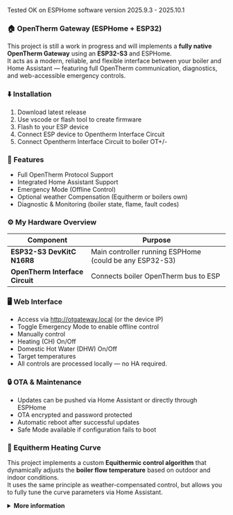 Tested OK on ESPHome software version 2025.9.3 - 2025.10.1

### 🏠 OpenTherm Gateway (ESPHome + ESP32)
This project is still a work in progress and will implements a **fully native OpenTherm Gateway** using an **ESP32-S3** and ESPHome.  
It acts as a modern, reliable, and flexible interface between your boiler and Home Assistant — featuring full OpenTherm communication, diagnostics, and web-accessible emergency controls.

### ⬇️ Installation
1) Download latest release
2) Use vscode or flash tool to create firmware 
3) Flash to your ESP device
4) Connect ESP device to Opentherm Interface Circuit
5) Connect Opentherm Interface Circuit to boiler OT+/- 

### 🚀 Features
- Full OpenTherm Protocol Support
- Integrated Home Assistant Support
- Emergency Mode (Offline Control)
- Optional weather Compensation (Equitherm or boilers own)  
- Diagnostic & Monitoring (boiler state, flame, fault codes)  

### ⚙️ My Hardware Overview
| Component | Purpose |
|------------|----------|
| **ESP32-S3 DevKitC N16R8** | Main controller running ESPHome (could be any ESP32-S3) |
| **OpenTherm Interface Circuit** | Connects boiler OpenTherm bus to ESP |


### 🖥️ Web Interface
- Access via http://otgateway.local (or the device IP)
- Toggle Emergency Mode to enable offline control
- Manually control
- Heating (CH) On/Off
- Domestic Hot Water (DHW) On/Off
- Target temperatures
- All controls are processed locally — no HA required.

### 🔒 OTA & Maintenance
- Updates can be pushed via Home Assistant or directly through ESPHome
- OTA encrypted and password protected
- Automatic reboot after successful updates
- Safe Mode available if configuration fails to boot

### 🧮 Equitherm Heating Curve
This project implements a custom **Equithermic control algorithm** that dynamically adjusts the **boiler flow temperature** based on outdoor and indoor conditions.  
It uses the same principle as weather-compensated control, but allows you to fully tune the curve parameters via Home Assistant.

<details>
<summary><strong>More information</strong></summary>

```T_flow = n * (T_set + k - T_out) + t + (T_set - T_in) * fb```

| Symbol | Definition | Source |
|:-------|:------------|:-------|
| **T₍flow₎** | Calculated target flow temperature (°C) | Sent to boiler via OpenTherm (DID 0x11) |
| **T₍out₎** | Outdoor temperature (°C) | From Home Assistant weather sensor |
| **T₍in₎** | Current indoor temperature (°C) | From indoor temperature sensor |
| **T₍set₎** | Desired indoor setpoint (°C) | From ESPHome `climate` target |
| **n** | Curve exponent / slope multiplier | Tunable number (default ≈ 1.2–1.3) |
| **k** | Base slope factor | Tunable number (default ≈ 0.8–1.0) |
| **t** | Curve offset (°C) | Shifts the curve up/down; usually near indoor target |
| **fb** | Feedback gain | Correction factor based on indoor deviation |
| **max_ch_temp** | Maximum boiler flow limit (°C) | Adjustable from Home Assistant |


The Equithermic control curve automatically increases boiler flow temperature when it’s colder outside, keeping the indoor temperature stable with minimal cycling and optimal condensing efficiency.

- **n** and **k** shape how steeply the flow temperature reacts to outdoor changes.  
- **t** vertically shifts the entire curve, roughly aligning it with the desired comfort level.  
- **fb** applies an indoor feedback correction:  
  - If the indoor temperature is *below* the target, the flow temperature increases slightly.  
  - If it’s *above* the target, it decreases slightly.  
- The final calculated temperature is **clamped** to the `Maximum CH Temperature` number you define in Home Assistant.

</details>
